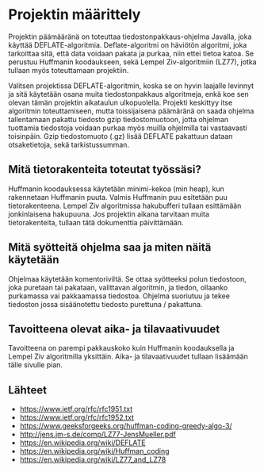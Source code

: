 Projektin määrittely
====

Projektin päämääränä on toteuttaa tiedostonpakkaus-ohjelma Javalla, joka käyttää DEFLATE-algoritmia. Deflate-algoritmi on häviötön algoritmi, joka tarkoittaa sitä, että data voidaan pakata ja purkaa, niin ettei tietoa katoa. Se perustuu Huffmanin koodaukseen, sekä Lempel Ziv-algoritmiin (LZ77), jotka tullaan myös toteuttamaan projektiin. 

Valitsen projektissa DEFLATE-algoritmin, koska se on hyvin laajalle levinnyt ja sitä käytetään osana muita tiedostonpakkaus algoritmeja, enkä koe sen olevan tämän projektin aikataulun ulkopuolella. Projekti keskittyy itse algoritmin toteuttamiseen, mutta toissijaisena päämäränä on saada ohjelma tallentamaan pakattu tiedosto gzip tiedostomuotoon, jotta ohjelman tuottamia tiedostoja voidaan purkaa myös muilla ohjelmilla tai vastaavasti toisinpäin. Gzip tiedostomuoto (.gz) lisää DEFLATE pakattuun dataan otsaketietoja, sekä tarkistussumman.


## Mitä tietorakenteita toteutat työssäsi?
Huffmanin koodauksessa käytetään minimi-kekoa (min heap), kun rakennetaan Huffmanin puuta. Valmis Huffmanin puu esitetään puu tietorakenteena. Lempel Ziv algoritmissa hakubufferi tullaan esittämään jonkinlaisena hakupuuna. Jos projektin aikana tarvitaan muita tietorakenteita, tullaan tätä dokumenttia päivittämään.

## Mitä syötteitä ohjelma saa ja miten näitä käytetään
Ohjelmaa käytetään komentoriviltä. Se ottaa syötteeksi polun tiedostoon, joka puretaan tai pakataan, valittavan algoritmin, ja tiedon, ollaanko purkamassa vai pakkaamassa tiedostoa. Ohjelma suoriutuu ja tekee tiedoston jossa sisäänotettu tiedosto purettuna / pakattuna.

## Tavoitteena olevat aika- ja tilavaativuudet
Tavoitteena on parempi pakkauskoko kuin Huffmanin koodauksella ja Lempel Ziv algoritmilla yksittäin. Aika- ja tilavaativuudet tullaan lisäämään tälle sivulle pian.

## Lähteet
- https://www.ietf.org/rfc/rfc1951.txt
- https://www.ietf.org/rfc/rfc1952.txt
- https://www.geeksforgeeks.org/huffman-coding-greedy-algo-3/
- http://jens.jm-s.de/comp/LZ77-JensMueller.pdf
- https://en.wikipedia.org/wiki/DEFLATE
- https://en.wikipedia.org/wiki/Huffman_coding
- https://en.wikipedia.org/wiki/LZ77_and_LZ78

